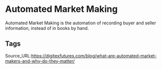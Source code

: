 # Automated Market Making
Automated Market Making is the automation of recording buyer and seller information, instead of in books by hand.
## Tags
Source_URL:https://digitexfutures.com/blog/what-are-automated-market-makers-and-why-do-they-matter/
